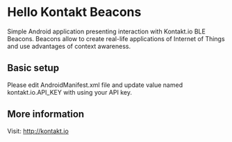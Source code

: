 Hello Kontakt Beacons
====================

Simple Android application presenting interaction with Kontakt.io BLE Beacons.
Beacons allow to create real-life applications of Internet of Things and use advantages of context awareness.

## Basic setup
Please edit AndroidManifest.xml file and update value named kontakt.io.API_KEY with using your API key.

## More information
Visit: http://kontakt.io

